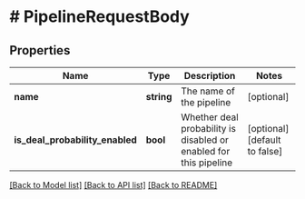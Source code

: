 # # PipelineRequestBody

## Properties

Name | Type | Description | Notes
------------ | ------------- | ------------- | -------------
**name** | **string** | The name of the pipeline | [optional]
**is_deal_probability_enabled** | **bool** | Whether deal probability is disabled or enabled for this pipeline | [optional] [default to false]

[[Back to Model list]](../../README.md#models) [[Back to API list]](../../README.md#endpoints) [[Back to README]](../../README.md)
